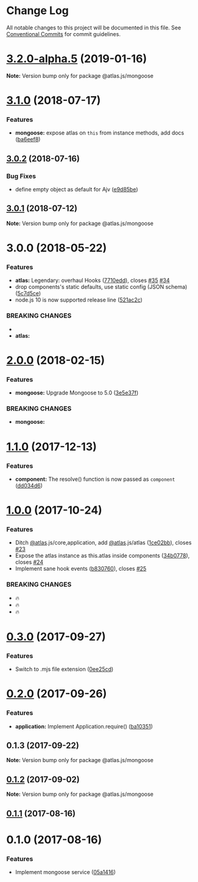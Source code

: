# Change Log

All notable changes to this project will be documented in this file.
See [Conventional Commits](https://conventionalcommits.org) for commit guidelines.

# [3.2.0-alpha.5](https://github.com/strvcom/atlas.js/compare/@atlas.js/mongoose@3.2.0-alpha.4...@atlas.js/mongoose@3.2.0-alpha.5) (2019-01-16)

**Note:** Version bump only for package @atlas.js/mongoose





<a name="3.1.0"></a>
# [3.1.0](https://github.com/strvcom/atlas.js/compare/@atlas.js/mongoose@3.0.2...@atlas.js/mongoose@3.1.0) (2018-07-17)


### Features

* **mongoose:** expose atlas on `this` from instance methods, add docs ([ba6eef8](https://github.com/strvcom/atlas.js/commit/ba6eef8))




<a name="3.0.2"></a>
## [3.0.2](https://github.com/strvcom/atlas.js/compare/@atlas.js/mongoose@3.0.1...@atlas.js/mongoose@3.0.2) (2018-07-16)


### Bug Fixes

* define empty object as default for Ajv ([e9d85be](https://github.com/strvcom/atlas.js/commit/e9d85be))




<a name="3.0.1"></a>
## [3.0.1](https://github.com/strvcom/atlas.js/compare/@atlas.js/mongoose@3.0.0...@atlas.js/mongoose@3.0.1) (2018-07-12)




**Note:** Version bump only for package @atlas.js/mongoose

<a name="3.0.0"></a>
# 3.0.0 (2018-05-22)


### Features

* **atlas:** Legendary: overhaul Hooks ([7710edd](https://github.com/strvcom/atlas.js/commit/7710edd)), closes [#35](https://github.com/strvcom/atlas.js/issues/35) [#34](https://github.com/strvcom/atlas.js/issues/34)
* drop components's static defaults, use static config (JSON schema) ([5c7d5ce](https://github.com/strvcom/atlas.js/commit/5c7d5ce))
* node.js 10 is now supported release line ([521ac2c](https://github.com/strvcom/atlas.js/commit/521ac2c))


### BREAKING CHANGES

* 
* **atlas:** 




<a name="2.0.0"></a>
# [2.0.0](https://github.com/strvcom/atlas.js/compare/@atlas.js/mongoose@1.1.0...@atlas.js/mongoose@2.0.0) (2018-02-15)


### Features

* **mongoose:** Upgrade Mongoose to 5.0 ([3e5e37f](https://github.com/strvcom/atlas.js/commit/3e5e37f))


### BREAKING CHANGES

* **mongoose:** 




<a name="1.1.0"></a>
# [1.1.0](https://github.com/strvcom/atlas.js/compare/@atlas.js/mongoose@1.0.1...@atlas.js/mongoose@1.1.0) (2017-12-13)


### Features

* **component:** The resolve() function is now passed as `component` ([dd034d6](https://github.com/strvcom/atlas.js/commit/dd034d6))




<a name="1.0.0"></a>
# [1.0.0](https://github.com/strvcom/atlas.js/compare/@atlas.js/mongoose@0.3.0...@atlas.js/mongoose@1.0.0) (2017-10-24)


### Features

* Ditch [@atlas](https://github.com/atlas).js/core,application, add [@atlas](https://github.com/atlas).js/atlas ([1ce02bb](https://github.com/strvcom/atlas.js/commit/1ce02bb)), closes [#23](https://github.com/strvcom/atlas.js/issues/23)
* Expose the atlas instance as this.atlas inside components ([34b0778](https://github.com/strvcom/atlas.js/commit/34b0778)), closes [#24](https://github.com/strvcom/atlas.js/issues/24)
* Implement sane hook events ([b830760](https://github.com/strvcom/atlas.js/commit/b830760)), closes [#25](https://github.com/strvcom/atlas.js/issues/25)


### BREAKING CHANGES

* 🔥
* 🔥
* 🔥




<a name="0.3.0"></a>
# [0.3.0](https://github.com/strvcom/atlas.js/compare/@atlas.js/mongoose@0.2.0...@atlas.js/mongoose@0.3.0) (2017-09-27)


### Features

* Switch to .mjs file extension ([0ee25cd](https://github.com/strvcom/atlas.js/commit/0ee25cd))




<a name="0.2.0"></a>
# [0.2.0](https://github.com/strvcom/atlas.js/compare/@atlas.js/mongoose@0.1.3...@atlas.js/mongoose@0.2.0) (2017-09-26)


### Features

* **application:** Implement Application.require() ([ba10351](https://github.com/strvcom/atlas.js/commit/ba10351))




<a name="0.1.3"></a>
## 0.1.3 (2017-09-22)




**Note:** Version bump only for package @atlas.js/mongoose

<a name="0.1.2"></a>
## [0.1.2](https://github.com/strvcom/atlas.js/compare/@atlas.js/mongoose@0.1.1...@atlas.js/mongoose@0.1.2) (2017-09-02)




**Note:** Version bump only for package @atlas.js/mongoose

<a name="0.1.1"></a>
## [0.1.1](https://github.com/strvcom/atlas.js/compare/@atlas.js/mongoose@0.1.0...@atlas.js/mongoose@0.1.1) (2017-08-16)




<a name="0.1.0"></a>
# 0.1.0 (2017-08-16)


### Features

* Implement mongoose service ([05a1416](https://github.com/strvcom/atlas.js/commit/05a1416))
